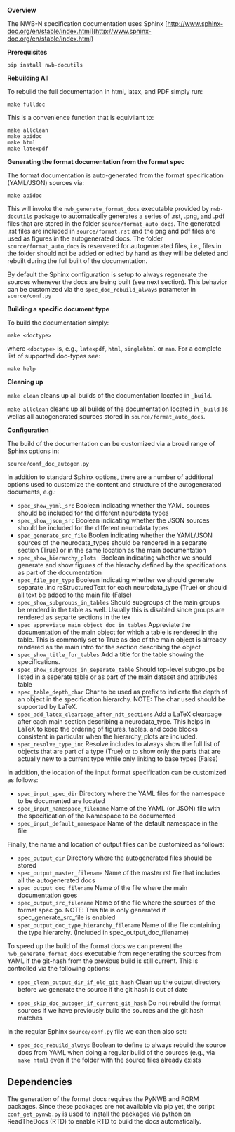 **Overview**

The NWB-N specification documentation uses Sphinx [http://www.sphinx-doc.org/en/stable/index.html](http://www.sphinx-doc.org/en/stable/index.html)

**Prerequisites**

```pip install nwb-docutils```

**Rebuilding All**

To rebuild the full documentation in html, latex, and PDF simply run:

```make fulldoc```

This is a convenience function that is equivilant to:

```
make allclean
make apidoc
make html
make latexpdf
```

**Generating the format documentation from the format spec**

The format documentation is auto-generated from the format specification (YAML/JSON) sources via:

```make apidoc```

This will invoke the ``nwb_generate_format_docs`` executable provided by ``nwb-docutils`` package to automatically generates a series of .rst, .png, and .pdf files that are stored in the folder ```source/format_auto_docs```. The generated .rst files are included in ```source/format.rst``` and the png and pdf files are used as figures in the autogenerated docs. The folder ```source/format_auto_docs``` is reservered for autogenerated files, i.e., files in the folder should not be added or edited by hand as they will be deleted and rebuilt during the full built of the documentation.

By default the Sphinx configuration is setup to always regenerate the sources whenever the docs are being built (see next section). This behavior can be customized via the ```spec_doc_rebuild_always``` parameter in ```source/conf.py```

**Building a specific document type**

To build the documentation simply:

```make <doctype>```

where ```<doctype>``` is, e.g., ```latexpdf```, ```html```, ```singlehtml``` or ```man```. For a complete list of supported doc-types see:

```make help```

**Cleaning up**

```make clean``` cleans up all builds of the documentation located in ```_build```.

```make allclean``` cleans up all builds of the documentation located in ```_build``` as wellas  all autogenerated sources stored in ```source/format_auto_docs```.

**Configuration**

The build of the documentation can be customized via a broad range of Sphinx options in:

```source/conf_doc_autogen.py```

In addition to standard Sphinx options, there are a number of additional options used to customize the content and structure of the autogenerated documents, e.g.:

* ```spec_show_yaml_src``` Boolean indicating whether the YAML sources should be included for the different neurodata types
* ```spec_show_json_src``` Boolean indicating whether the JSON sources should be included for the different neurodata types
* ```spec_generate_src_file``` Boolen indicating whether the YAML/JSON sources of the neurodata_types should be rendered in a separate section (True) or in the same location as the main documentation
* ```spec_show_hierarchy_plots ``` Boolean indicating whether we should generate and show figures of the hierachy defined by the specifications as part of the documentation
* ```spec_file_per_type``` Boolean indicating whether we should generate separate .inc reStructuredText for each neurodata_type (True)
or should all text be added to the main file (False)
* ```spec_show_subgroups_in_tables``` Should subgroups of the main groups be renderd in the table as well. Usually this is disabled since groups are rendered as separte sections in the tex
* ```spec_appreviate_main_object_doc_in_tables``` Appreviate the documentation of the main object for which a table is rendered in the table. This is commonly set to True as doc of the main object is alrready rendered as the main intro for the section describing the object
* ```spec_show_title_for_tables``` Add a title for the table showing the specifications.
* ```spec_show_subgroups_in_seperate_table``` Should top-level subgroups be listed in a seperate table or as part of the main dataset and attributes table
* ```spec_table_depth_char``` Char to be used as prefix to indicate the depth of an object in the specification hierarchy. NOTE: The char used should be supported by LaTeX.
* ```spec_add_latex_clearpage_after_ndt_sections``` Add a LaTeX clearpage after each main section describing a neurodata_type. This helps in LaTeX to keep the ordering of figures, tables, and code blocks consistent in particular when the hierarchy_plots are included.
* ```spec_resolve_type_inc``` Resolve includes to always show the full list of objects that are part of a type (True) or to show only the parts that are actually new to a current type while only linking to base types (False)

In addition, the location of the input format specification can be customized as follows:


* ```spec_input_spec_dir```  Directory where the YAML files for the namespace to be documented are located
* ```spec_input_namespace_filename```  Name of the YAML (or JSON) file with the specification of the Namespace to be documented
* ```spec_input_default_namespace``` Name of the default namespace in the file

Finally, the name and location of output files can be customized as follows:


* ```spec_output_dir```  Directory where the autogenerated files should be stored
* ```spec_output_master_filename```  Name of the master rst file that includes all the autogenerated docs
* ```spec_output_doc_filename```  Name of the file where the main documentation goes
* ```spec_output_src_filename```  Name of the file where the sources of the format spec go. NOTE: This file is only generated if spec_generate_src_file is enabled
* ```spec_output_doc_type_hierarchy_filename```  Name of the file containing the type hierarchy. (Included in spec_output_doc_filename)

To speed up the build of the format docs we can prevent the ``nwb_generate_format_docs`` executable from regenerating the sources from YAML if the git-hash from the previous build is still current. This is controlled via the following options:

* ``spec_clean_output_dir_if_old_git_hash`` Clean up the output directory before we generate the source if the git hash is out of date

* ``spec_skip_doc_autogen_if_current_git_hash`` Do not rebuild the format sources if we have previously build the sources and the git hash matches

In the regular Sphinx ```source/conf.py``` file we can then also set:

* ```spec_doc_rebuild_always``` Boolean to define to always rebuild the source docs from YAML when doing a regular build of the sources (e.g., via ```make html```) even if the folder with the source files already exists


## Dependencies

The generation of the format docs requires the PyNWB and FORM packages. Since these packages are not available via pip yet, the script ```conf_get_pynwb.py``` is used to install the packages via python on ReadTheDocs (RTD) to enable RTD to build the docs automatically.



